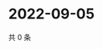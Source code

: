 # 2022-09-05

共 0 条

<!-- BEGIN WEIBO -->
<!-- 最后更新时间 Mon Sep 05 2022 06:01:17 GMT+0800 (China Standard Time) -->

<!-- END WEIBO -->
